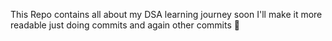 This Repo contains all about my DSA learning journey
soon I'll make it more readable 
just doing commits and again other commits 🥲
